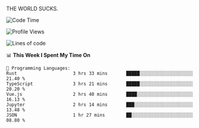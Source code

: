 THE WORLD SUCKS.

<!--START_SECTION:waka-->
![Code Time](http://img.shields.io/badge/Code%20Time-825%20hrs%2048%20mins-blue)

![Profile Views](http://img.shields.io/badge/Profile%20Views-0-blue)

![Lines of code](https://img.shields.io/badge/From%20Hello%20World%20I%27ve%20Written-860.8%20thousand%20lines%20of%20code-blue)

📊 **This Week I Spent My Time On** 

```text
💬 Programming Languages: 
Rust                     3 hrs 33 mins       █████░░░░░░░░░░░░░░░░░░░░   21.40 % 
TypeScript               3 hrs 21 mins       █████░░░░░░░░░░░░░░░░░░░░   20.20 % 
Vue.js                   2 hrs 40 mins       ████░░░░░░░░░░░░░░░░░░░░░   16.13 % 
Jupyter                  2 hrs 14 mins       ███░░░░░░░░░░░░░░░░░░░░░░   13.48 % 
JSON                     1 hr 27 mins        ██░░░░░░░░░░░░░░░░░░░░░░░   08.80 % 
```


<!--END_SECTION:waka-->
